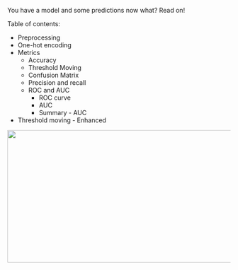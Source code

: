 You have a model and some predictions now what? Read on!

Table of contents:

- Preprocessing
- One-hot encoding
- Metrics
  - Accuracy
  - Threshold Moving
  - Confusion Matrix
  - Precision and recall
  - ROC and AUC
    - ROC curve
    - AUC
    - Summary - AUC
- Threshold moving - Enhanced


<img class="aligncenter" src="https://drive.google.com/uc?id=19Leb8LI1uOGPxOOY5FmFcSm19RMYLXyD" width="600" height="300">
